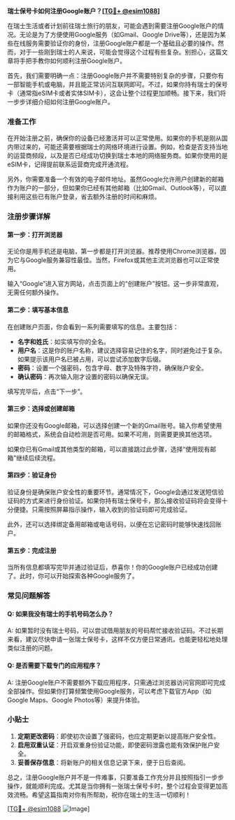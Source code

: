 **瑞士保号卡如何注册Google账户？[[TG💪+ @esim1088](https://t.me/s/esim1088)]**

在瑞士生活或者计划前往瑞士旅行的朋友，可能会遇到需要注册Google账户的情况。无论是为了方便使用Google服务（如Gmail、Google Drive等），还是因为某些在线服务需要验证你的身份，注册Google账户都是一个基础且必要的操作。然而，对于一些刚到瑞士的人来说，可能会觉得这个过程有些复杂。别担心，这篇文章将手把手教你如何顺利注册Google账户。

首先，我们需要明确一点：注册Google账户并不需要特别复杂的步骤，只要你有一部智能手机或电脑，并且能正常访问互联网即可。不过，如果你持有瑞士的保号卡（通常指eSIM卡或者实体SIM卡），这会让整个过程更加顺畅。接下来，我们将一步步详细介绍如何注册Google账户。

### 准备工作

在开始注册之前，确保你的设备已经激活并可以正常使用。如果你的手机是刚从国内带过来的，可能还需要根据瑞士的网络环境进行设置。例如，检查是否支持当地的运营商频段，以及是否已经成功切换到瑞士本地的网络服务商。如果你使用的是eSIM卡，记得提前联系运营商完成开通流程。

另外，你需要准备一个有效的电子邮件地址。虽然Google允许用户创建新的邮箱作为账户的一部分，但如果你已经有其他邮箱（比如Gmail、Outlook等），可以直接利用这些已有账户登录，省去额外注册的时间和麻烦。

### 注册步骤详解

#### 第一步：打开浏览器

无论你是用手机还是电脑，第一步都是打开浏览器。推荐使用Chrome浏览器，因为它与Google服务兼容性最佳。当然，Firefox或其他主流浏览器也可以正常使用。

输入“Google”进入官方网站，点击页面上的“创建账户”按钮。这一步非常直观，无需任何额外操作。

#### 第二步：填写基本信息

在创建账户页面，你会看到一系列需要填写的信息。主要包括：

- **名字和姓氏**：如实填写你的全名。
- **用户名**：这是你的账户名称，建议选择容易记住的名字，同时避免过于复杂。如果提示该用户名已被占用，可以尝试添加数字后缀。
- **密码**：设置一个强密码，包含字母、数字及特殊字符，确保账户安全。
- **确认密码**：再次输入刚才设置的密码以确保无误。

填写完毕后，点击“下一步”。

#### 第三步：选择或创建邮箱

如果你还没有Google邮箱，可以选择创建一个新的Gmail账号。输入你希望使用的邮箱格式，系统会自动检测是否可用。如果不可用，则需要更换其他选项。

如果你已有Gmail或其他类型的邮箱，可以直接跳过此步骤，选择“使用现有邮箱”继续后续流程。

#### 第四步：验证身份

验证身份是确保账户安全性的重要环节。通常情况下，Google会通过发送短信验证码的方式来进行身份验证。如果你持有瑞士保号卡，那么接收验证码将会变得十分便捷。只需按照屏幕指示操作，输入收到的验证码即可完成验证。

此外，还可以选择绑定备用邮箱或电话号码，以便在忘记密码时能够快速找回账户。

#### 第五步：完成注册

当所有信息都填写完毕并通过验证后，恭喜你！你的Google账户已经成功创建了。此时，你可以开始探索各种Google服务了。

### 常见问题解答

#### Q: 如果我没有瑞士的手机号码怎么办？

A: 如果暂时没有瑞士号码，可以尝试借用朋友的号码帮忙接收验证码。不过长期来看，建议尽快申请一张瑞士保号卡，这样不仅方便日常通讯，也能更轻松地处理类似注册的问题。

#### Q: 是否需要下载专门的应用程序？

A: 注册Google账户不需要额外下载应用程序，只需通过浏览器访问官网即可完成全部操作。但如果你打算频繁使用Google服务，可以考虑下载官方App（如Google Maps、Google Photos等）来提升体验。

### 小贴士

1. **定期更改密码**：即使初次设置了强密码，也应定期更新以提高账户安全性。
2. **启用双重认证**：开启双重身份验证功能，即使密码泄露也能有效保护账户安全。
3. **妥善保存信息**：将新账户的相关信息记录下来，便于日后查阅。

总之，注册Google账户并不是一件难事，只要准备工作充分并且按照指引一步步操作，就能顺利完成。尤其是当你拥有一张瑞士保号卡时，整个过程会变得更加高效流畅。希望这篇指南对你有所帮助，祝你在瑞士的生活一切顺利！

[[TG💪+ @esim1088](https://t.me/s/esim1088) ![Image](https://i.postimg.cc/4NQfJmqS/Snipaste-2025-05-13-00-14-12.png)]